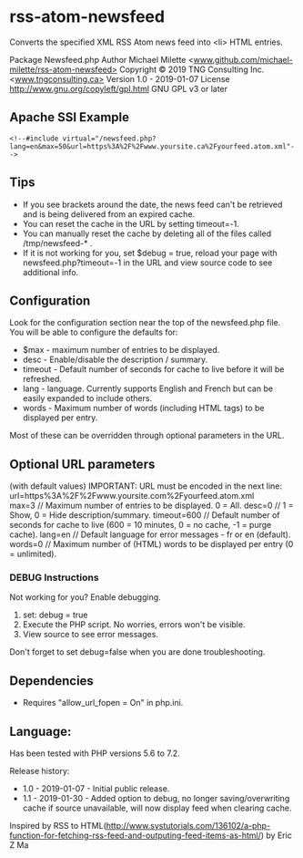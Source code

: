 # rss-atom-newsfeed
Converts the specified XML RSS Atom news feed into &lt;li> HTML entries.

Package   Newsfeed.php
Author    Michael Milette <www.github.com/michael-milette/rss-atom-newsfeed>
Copyright © 2019 TNG Consulting Inc. <www.tngconsulting.ca>
Version   1.0 - 2019-01-07
License   http://www.gnu.org/copyleft/gpl.html GNU GPL v3 or later

## Apache SSI Example
    <!--#include virtual="/newsfeed.php?lang=en&max=50&url=https%3A%2F%2Fwww.yoursite.ca%2Fyourfeed.atom.xml"-->

## Tips
  - If you see brackets around the date, the news feed can't be retrieved and is being delivered from an expired cache.
  - You can reset the cache in the URL by setting timeout=-1.
  - You can manually reset the cache by deleting all of the files called /tmp/newsfeed-* .
  - If it is not working for you, set $debug = true, reload your page with newsfeed.php?timeout=-1 in the URL and view source code to see additional info.
  
## Configuration
Look for the configuration section near the top of the newsfeed.php file. You will be able to configure the defaults for:
- $max - maximum number of entries to be displayed.
- desc - Enable/disable the description / summary.
- timeout - Default number of seconds for cache to live before it will be refreshed.
- lang - language. Currently supports English and French but can be easily expanded to include others.
- words - Maximum number of words (including HTML tags) to be displayed per entry.

Most of these can be overridden through optional parameters in the URL.

## Optional URL parameters 
(with default values)
  IMPORTANT: URL must be encoded in the next line:
  url=https%3A%2F%2Fwww.yoursite.com%2Fyourfeed.atom.xml   
  max=3       // Maximum number of entries to be displayed. 0 = All.
  desc=0      // 1 = Show, 0 = Hide description/summary.
  timeout=600 // Default number of seconds for cache to live (600 = 10 minutes, 0 = no cache, -1 = purge cache).
  lang=en     // Default language for error messages - fr or en (default).
  words=0     // Maximum number of (HTML) words to be displayed per entry (0 = unlimited).

### DEBUG Instructions
Not working for you? Enable debugging.

1. set: debug = true
2. Execute the PHP script. No worries, errors won't be visible.
3. View source to see error messages.

Don't forget to set debug=false when you are done troubleshooting.

## Dependencies
  - Requires "allow_url_fopen = On" in php.ini.

## Language:
Has been tested with PHP versions 5.6 to 7.2.

Release history:
  - 1.0 - 2019-01-07 - Initial public release.
  - 1.1 - 2019-01-30 - Added option to debug, no longer saving/overwriting cache if source unavailable, will now display feed when clearing cache.

Inspired by RSS to HTML(http://www.systutorials.com/136102/a-php-function-for-fetching-rss-feed-and-outputing-feed-items-as-html/) by Eric Z Ma
